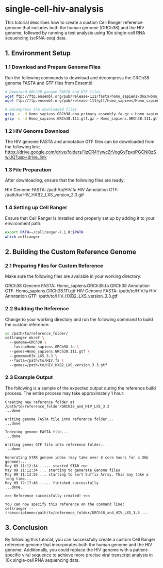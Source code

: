 # single-cell-hiv-analysis

This tutorial describes how to create a custom Cell Ranger reference genome that includes both the human genome (GRCh38) and the HIV genome, followed by running a test analysis using 10x single-cell RNA sequencing (scRNA-seq) data.

## 1. Environment Setup
### 1.1 Download and Prepare Genome Files

Run the following commands to download and decompress the GRCh38 genome FASTA and GTF files from Ensembl:

```bash
# Download GRCh38 genome FASTA and GTF files
wget ftp://ftp.ensembl.org/pub/release-111/fasta/homo_sapiens/dna/Homo_sapiens.GRCh38.dna.primary_assembly.fa.gz
wget ftp://ftp.ensembl.org/pub/release-111/gtf/homo_sapiens/Homo_sapiens.GRCh38.111.gtf.gz

# Decompress the downloaded files
gzip -c -d Homo_sapiens.GRCh38.dna.primary_assembly.fa.gz > Homo_sapiens.GRCh38.fa
gzip -c -d Homo_sapiens.GRCh38.111.gtf.gz > Homo_sapiens.GRCh38.111.gtf
```

### 1.2 HIV Genome Download

The HIV genome FASTA and annotation GTF files can be downloaded from the following link: 
https://drive.google.com/drive/folders/1izCR4YywcZrVogGyFpxoPGCNl0zSwlJQ?usp=drive_link


### 1.3 File Preparation

After downloading, ensure that the following files are ready:

HIV Genome FASTA: /path/to/HIV.fa
HIV Annotation GTF: /path/to/HIV_HXB2_LXS_version_3.3.gtf

### 1.4 Setting up Cell Ranger
Ensure that Cell Ranger is installed and properly set up by adding it to your environment path:

```bash
export PATH=~/cellranger-7.1.0:$PATH
which cellranger
```


## 2. Building the Custom Reference Genome
### 2.1 Preparing Files for Custom Reference

Make sure the following files are available in your working directory:

GRCh38 Genome FASTA: Homo_sapiens.GRCh38.fa
GRCh38 Annotation GTF: Homo_sapiens.GRCh38.111.gtf
HIV Genome FASTA: /path/to/HIV.fa
HIV Annotation GTF: /path/to/HIV_HXB2_LXS_version_3.3.gtf

### 2.2 Building the Reference

Change to your working directory and run the following command to build the custom reference:


```bash
cd /path/to/reference_folder/  
cellranger mkref \  
  --genome=GRCh38 \  
  --fasta=Homo_sapiens.GRCh38.fa \  
  --genes=Homo_sapiens.GRCh38.111.gtf \  
  --genome=HIV_LXS_3.3 \  
  --fasta=/path/to/HIV.fa \  
  --genes=/path/to/HIV_HXB2_LXS_version_3.3.gtf  
```

### 2.3 Example Output

The following is a sample of the expected output during the reference build process. The entire process may take approximately 1 hour:

```vbnet
Creating new reference folder at /path/to/reference_folder/GRCh38_and_HIV_LXS_3.3  
...done  

Writing genome FASTA file into reference folder...  
...done  

Indexing genome FASTA file...  
...done  

Writing genes GTF file into reference folder...  
...done  

Generating STAR genome index (may take over 8 core hours for a 3Gb genome)...  
May 09 11:12:34 ..... started STAR run  
May 09 11:12:34 ... starting to generate Genome files  
May 09 11:13:56 ... starting to sort Suffix Array. This may take a long time...  
May 09 12:17:46 ..... finished successfully  
...done.  

>>> Reference successfully created! <<<  

You can now specify this reference on the command line:  
cellranger --transcriptome=/path/to/reference_folder/GRCh38_and_HIV_LXS_3.3 ...  
```



## 3. Conclusion
By following this tutorial, you can successfully create a custom Cell Ranger reference genome that incorporates both the human genome and the HIV genome. Additionally, you could replace the HIV genome with a patient-specific viral sequence to achieve more precise viral transcript analysis in 10x single-cell RNA sequencing data.
